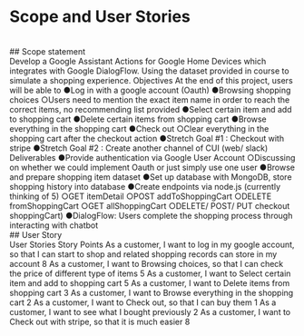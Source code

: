 # Scope   and   User   Stories 
<br>
## Scope   statement 
<br>Develop a Google Assistant Actions for Google Home Devices which integrates with Google DialogFlow. Using the dataset provided in course to simulate a shopping experience. Objectives At the end of this project, users will be able to ●Log in with a google account (Oauth) <to-be confirmed> ●Browsing shopping choices ○Users need to mention the exact item name in order to reach the correct items, no recommending list provided ●Select certain item and add to shopping cart ●Delete certain items from shopping cart ●Browse everything in the shopping cart ●Check out ○Clear everything in the shopping cart after the checkout action ●Stretch Goal #1 : Checkout with stripe ●Stretch Goal #2 : Create another channel of CUI (web/ slack) Deliverables ●Provide authentication via Google User Account ○Discussing on whether we could implement Oauth or just simply use one user ●Browse and prepare shopping item dataset ●Set up database with MongoDB, store shopping history into database ●Create endpoints via node.js (currently thinking of 5) ○GET itemDetail ○POST addToShoppingCart ○DELETE fromShoppingCart ○GET allShoppingCart ○DELETE/ POST/ PUT checkout shoppingCart) ●DialogFlow: Users complete the shopping process through interacting with chatbot 
<br>
## User Story 
<br>
User   Stories Story   Points As a customer, I want to log in my google account, so that I can start to shop and related shopping records can store in my account 8 As a customer, I want to Browsing choices, so that I can check the price of different type of items 5 As a customer, I want to Select certain item and add to shopping cart 5 As a customer, I want to Delete items from shopping cart 3 As a customer, I want to Browse everything in the shopping cart 2 As a customer, I want to Check out, so that I can buy them 1 As a customer, I want to see what I bought previously 2 As a customer, I want to Check out with stripe, so that it is much easier 8 
